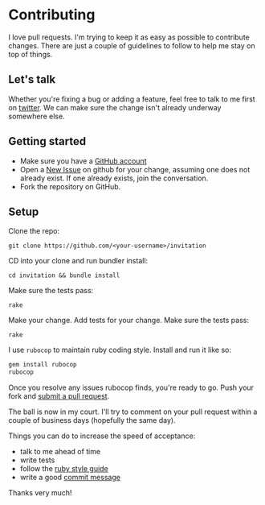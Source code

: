 # Contributing

I love pull requests. I'm trying to keep it as easy as possible to contribute changes. There
are just a couple of guidelines to follow to help me stay on top of things.


## Let's talk

Whether you're fixing a bug or adding a feature, feel free to talk to me first on 
[twitter](https://twitter.com/JustinTomich). We can make sure the change isn't already
underway somewhere else.


## Getting started

* Make sure you have a [GitHub account](https://github.com/signup/free)
* Open a [New Issue](https://github.com/tomichj/invitation/issues) on github for your change, 
assuming one does not already exist. If one already exists, join the conversation.
* Fork the repository on GitHub.

## Setup

Clone the repo:

`git clone https://github.com/<your-username>/invitation`

CD into your clone and run bundler install:

`cd invitation && bundle install`

Make sure the tests pass:
 
`rake`

Make your change. Add tests for your change. Make sure the tests pass:

`rake`

I use `rubocop` to maintain ruby coding style. Install and run it like so:

```sh
gem install rubocop
rubocop
```

Once you resolve any issues rubocop finds, you're ready to go. Push your fork and 
[submit a pull request](https://github.com/tomichj/invitation/compare/).

The ball is now in my court. I'll try to comment on your pull request within a couple of business days 
(hopefully the same day).
  
Things you can do to increase the speed of acceptance:
 
* talk to me ahead of time
* write tests
* follow the [ruby style guide](https://github.com/bbatsov/ruby-style-guide)
* write a good [commit message](http://tbaggery.com/2008/04/19/a-note-about-git-commit-messages.html)
 
Thanks very much!
